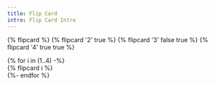 ```yaml
---
title: Flip Card
intro: Flip Card Intro
---
```

{% flipcard %}
{% flipcard '2' true %}
{% flipcard '3' false true %}
{% flipcard '4' true true %}
<div class="flipcard-grid">
  {% for i in (1..4) -%}
  <div class="flipcard-grid__item">
    {% flipcard i %}
  </div>
  {%- endfor %}
</div>